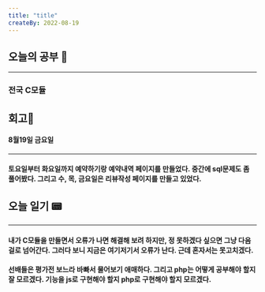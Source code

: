 ```yaml
---
title: "title"
createBy: 2022-08-19
---
```

## 오늘의 공부 🎉
---
### 전국 C모듈

## 회고🎇
#### 8월19일 금요일
---
#### 토요일부터 화요일까지 예약하기랑 예약내역 페이지를 만들었다. 중간에 sql문제도 좀 풀어봤다. 그리고 수, 목, 금요일은 리뷰작성 페이지를 만들고 있었다.

## 오늘 일기 📟
---
#### 내가 C모듈을 만들면서 오류가 나면 해결해 보려 하지만, 정 못하겠다 싶으면 그냥 다음걸로 넘어간다. 그러다 보니 지금은 여기저기서 오류가 난다. 근데 혼자서는 못고치겠다.
#### 선배들은 평가전 보느라 바빠서 물어보기 애매하다. 그리고 php는 어떻게 공부해야 할지 잘 모르겠다. 기능을 js로 구현해야 할지 php로 구현해야 할지 모르겠다.